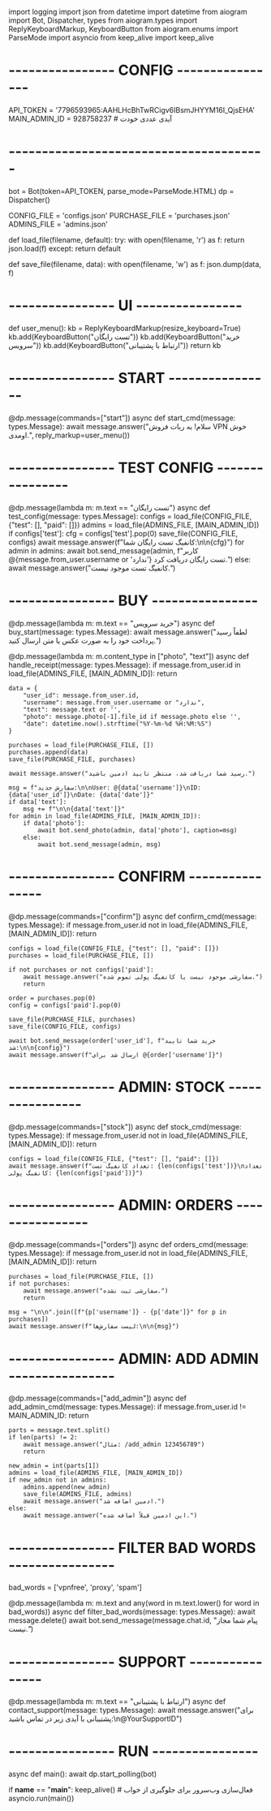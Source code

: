 import logging
import json
from datetime import datetime
from aiogram import Bot, Dispatcher, types
from aiogram.types import ReplyKeyboardMarkup, KeyboardButton
from aiogram.enums import ParseMode
import asyncio
from keep_alive import keep_alive

# ---------------- CONFIG ----------------
API_TOKEN = '7796593965:AAHLHcBhTwRCigv6IBsmJHYYM16I_QjsEHA'
MAIN_ADMIN_ID = 928758237  # آیدی عددی خودت
# ---------------------------------------

bot = Bot(token=API_TOKEN, parse_mode=ParseMode.HTML)
dp = Dispatcher()

CONFIG_FILE = 'configs.json'
PURCHASE_FILE = 'purchases.json'
ADMINS_FILE = 'admins.json'

def load_file(filename, default):
    try:
        with open(filename, 'r') as f:
            return json.load(f)
    except:
        return default

def save_file(filename, data):
    with open(filename, 'w') as f:
        json.dump(data, f)

# ---------------- UI ----------------
def user_menu():
    kb = ReplyKeyboardMarkup(resize_keyboard=True)
    kb.add(KeyboardButton("تست رایگان"))
    kb.add(KeyboardButton("خرید سرویس"))
    kb.add(KeyboardButton("ارتباط با پشتیبانی"))
    return kb

# ---------------- START ----------------
@dp.message(commands=["start"])
async def start_cmd(message: types.Message):
    await message.answer("سلام! به ربات فروش VPN خوش اومدی.", reply_markup=user_menu())

# ---------------- TEST CONFIG ----------------
@dp.message(lambda m: m.text == "تست رایگان")
async def test_config(message: types.Message):
    configs = load_file(CONFIG_FILE, {"test": [], "paid": []})
    admins = load_file(ADMINS_FILE, [MAIN_ADMIN_ID])
    if configs['test']:
        cfg = configs['test'].pop(0)
        save_file(CONFIG_FILE, configs)
        await message.answer(f"کانفیگ تست رایگان شما:\n\n{cfg}")
        for admin in admins:
            await bot.send_message(admin, f"کاربر @{message.from_user.username or 'ندارد'} تست رایگان دریافت کرد.")
    else:
        await message.answer("کانفیگ تست موجود نیست.")

# ---------------- BUY ----------------
@dp.message(lambda m: m.text == "خرید سرویس")
async def buy_start(message: types.Message):
    await message.answer("لطفاً رسید پرداخت خود را به صورت عکس یا متن ارسال کنید.")

@dp.message(lambda m: m.content_type in ["photo", "text"])
async def handle_receipt(message: types.Message):
    if message.from_user.id in load_file(ADMINS_FILE, [MAIN_ADMIN_ID]):
        return

    data = {
        "user_id": message.from_user.id,
        "username": message.from_user.username or "ندارد",
        "text": message.text or '',
        "photo": message.photo[-1].file_id if message.photo else '',
        "date": datetime.now().strftime("%Y-%m-%d %H:%M:%S")
    }

    purchases = load_file(PURCHASE_FILE, [])
    purchases.append(data)
    save_file(PURCHASE_FILE, purchases)

    await message.answer("رسید شما دریافت شد، منتظر تایید ادمین باشید.")

    msg = f"سفارش جدید:\n\nUser: @{data['username']}\nID: {data['user_id']}\nDate: {data['date']}"
    if data['text']:
        msg += f"\n\n{data['text']}"
    for admin in load_file(ADMINS_FILE, [MAIN_ADMIN_ID]):
        if data['photo']:
            await bot.send_photo(admin, data['photo'], caption=msg)
        else:
            await bot.send_message(admin, msg)

# ---------------- CONFIRM ----------------
@dp.message(commands=["confirm"])
async def confirm_cmd(message: types.Message):
    if message.from_user.id not in load_file(ADMINS_FILE, [MAIN_ADMIN_ID]):
        return

    configs = load_file(CONFIG_FILE, {"test": [], "paid": []})
    purchases = load_file(PURCHASE_FILE, [])

    if not purchases or not configs['paid']:
        await message.answer("سفارشی موجود نیست یا کانفیگ پولی تموم شده.")
        return

    order = purchases.pop(0)
    config = configs['paid'].pop(0)

    save_file(PURCHASE_FILE, purchases)
    save_file(CONFIG_FILE, configs)

    await bot.send_message(order['user_id'], f"خرید شما تایید شد:\n\n{config}")
    await message.answer(f"ارسال شد برای @{order['username']}")

# ---------------- ADMIN: STOCK ----------------
@dp.message(commands=["stock"])
async def stock_cmd(message: types.Message):
    if message.from_user.id not in load_file(ADMINS_FILE, [MAIN_ADMIN_ID]):
        return

    configs = load_file(CONFIG_FILE, {"test": [], "paid": []})
    await message.answer(f"تعداد کانفیگ تست: {len(configs['test'])}\nتعداد کانفیگ پولی: {len(configs['paid'])}")

# ---------------- ADMIN: ORDERS ----------------
@dp.message(commands=["orders"])
async def orders_cmd(message: types.Message):
    if message.from_user.id not in load_file(ADMINS_FILE, [MAIN_ADMIN_ID]):
        return

    purchases = load_file(PURCHASE_FILE, [])
    if not purchases:
        await message.answer("سفارشی ثبت نشده.")
        return

    msg = "\n\n".join([f"{p['username']} - {p['date']}" for p in purchases])
    await message.answer(f"لیست سفارش‌ها:\n\n{msg}")

# ---------------- ADMIN: ADD ADMIN ----------------
@dp.message(commands=["add_admin"])
async def add_admin_cmd(message: types.Message):
    if message.from_user.id != MAIN_ADMIN_ID:
        return

    parts = message.text.split()
    if len(parts) != 2:
        await message.answer("مثال: /add_admin 123456789")
        return

    new_admin = int(parts[1])
    admins = load_file(ADMINS_FILE, [MAIN_ADMIN_ID])
    if new_admin not in admins:
        admins.append(new_admin)
        save_file(ADMINS_FILE, admins)
        await message.answer("ادمین اضافه شد.")
    else:
        await message.answer("این ادمین قبلاً اضافه شده.")

# ---------------- FILTER BAD WORDS ----------------
bad_words = ['vpnfree', 'proxy', 'spam']

@dp.message(lambda m: m.text and any(word in m.text.lower() for word in bad_words))
async def filter_bad_words(message: types.Message):
    await message.delete()
    await bot.send_message(message.chat.id, "پیام شما مجاز نیست.")

# ---------------- SUPPORT ----------------
@dp.message(lambda m: m.text == "ارتباط با پشتیبانی")
async def contact_support(message: types.Message):
    await message.answer("برای پشتیبانی با آیدی زیر در تماس باشید:\n@YourSupportID")

# ---------------- RUN ----------------
async def main():
    await dp.start_polling(bot)

if __name__ == "__main__":
    keep_alive()  # فعال‌سازی وب‌سرور برای جلوگیری از خواب
    asyncio.run(main())
